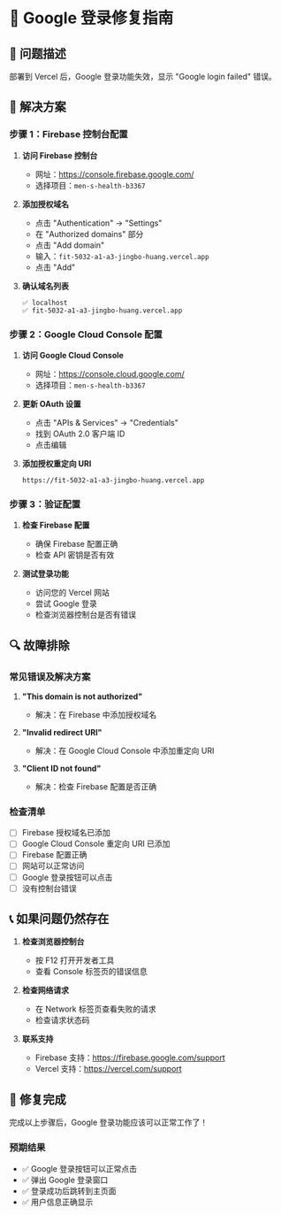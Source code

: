 # 🔧 Google 登录修复指南

## 🚨 问题描述
部署到 Vercel 后，Google 登录功能失效，显示 "Google login failed" 错误。

## 🎯 解决方案

### 步骤 1：Firebase 控制台配置

1. **访问 Firebase 控制台**
   - 网址：https://console.firebase.google.com/
   - 选择项目：`men-s-health-b3367`

2. **添加授权域名**
   - 点击 "Authentication" → "Settings"
   - 在 "Authorized domains" 部分
   - 点击 "Add domain"
   - 输入：`fit-5032-a1-a3-jingbo-huang.vercel.app`
   - 点击 "Add"

3. **确认域名列表**
   ```
   ✅ localhost
   ✅ fit-5032-a1-a3-jingbo-huang.vercel.app
   ```

### 步骤 2：Google Cloud Console 配置

1. **访问 Google Cloud Console**
   - 网址：https://console.cloud.google.com/
   - 选择项目：`men-s-health-b3367`

2. **更新 OAuth 设置**
   - 点击 "APIs & Services" → "Credentials"
   - 找到 OAuth 2.0 客户端 ID
   - 点击编辑

3. **添加授权重定向 URI**
   ```
   https://fit-5032-a1-a3-jingbo-huang.vercel.app
   ```

### 步骤 3：验证配置

1. **检查 Firebase 配置**
   - 确保 Firebase 配置正确
   - 检查 API 密钥是否有效

2. **测试登录功能**
   - 访问您的 Vercel 网站
   - 尝试 Google 登录
   - 检查浏览器控制台是否有错误

## 🔍 故障排除

### 常见错误及解决方案

1. **"This domain is not authorized"**
   - 解决：在 Firebase 中添加授权域名

2. **"Invalid redirect URI"**
   - 解决：在 Google Cloud Console 中添加重定向 URI

3. **"Client ID not found"**
   - 解决：检查 Firebase 配置是否正确

### 检查清单

- [ ] Firebase 授权域名已添加
- [ ] Google Cloud Console 重定向 URI 已添加
- [ ] Firebase 配置正确
- [ ] 网站可以正常访问
- [ ] Google 登录按钮可以点击
- [ ] 没有控制台错误

## 📞 如果问题仍然存在

1. **检查浏览器控制台**
   - 按 F12 打开开发者工具
   - 查看 Console 标签页的错误信息

2. **检查网络请求**
   - 在 Network 标签页查看失败的请求
   - 检查请求状态码

3. **联系支持**
   - Firebase 支持：https://firebase.google.com/support
   - Vercel 支持：https://vercel.com/support

## 🎉 修复完成

完成以上步骤后，Google 登录功能应该可以正常工作了！

### 预期结果
- ✅ Google 登录按钮可以正常点击
- ✅ 弹出 Google 登录窗口
- ✅ 登录成功后跳转到主页面
- ✅ 用户信息正确显示
